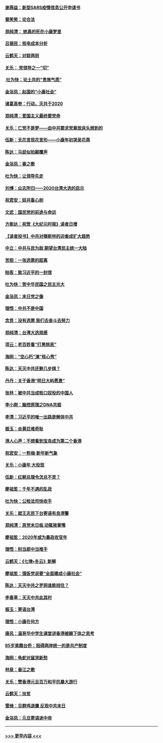 #### [谢燕益：新型SARS疫情信息公开申请书](../pages/nsc993/n11808840.md?t=01220733) 
#### [蜀笑笑：论合法](../pages/nsc993/n11808064.md?t=01220733) 
#### [郑纯清： 她真的死在小康梦里](../pages/nsc993/n11806623.md?t=01220733) 
#### [吕锡民：核电成本分析](../pages/nsc993/n11806284.md?t=01220733) 
#### [云鹤天：对联两则](../pages/nsc993/n11805957.md?t=01220733) 
#### [关乐： 党领导之一“切”](../pages/nsc993/n11804505.md?t=01220733) 
#### [ 吐为快：论土共的“贵族气质”](../pages/nsc993/n11804490.md?t=01220733) 
#### [金浴凤：赵国的“小康社会”](../pages/nsc993/n11804452.md?t=01220733) 
#### [诸葛高参：行动，灭共于2020](../pages/nsc993/n11804120.md?t=01220733) 
#### [郑纯清：爱国主义最终要党命](../pages/nsc993/n11802197.md?t=01220733) 
#### [关乐：亡党不是梦——由中共要求党章放床头想到的](../pages/nsc993/n11802156.md?t=01220733) 
#### [伍新：无花言现花言形——小康年初哭吴花燕](../pages/nsc993/n11800044.md?t=01220733) 
#### [陈达：马屁似拍颠覆声](../pages/nsc993/n11800010.md?t=01220733) 
#### [金浴凤：春之歌](../pages/nsc993/n11797687.md?t=01220733) 
#### [吐为快：让领导先走](../pages/nsc993/n11797512.md?t=01220733) 
#### [刘博：众志所归——2020台湾大选的启示](../pages/nsc993/n11796878.md?t=01220733) 
#### [祝君安：妖共畜心剖](../pages/nsc993/n11794273.md?t=01220733) 
#### [文武：国民党的前途与命运](../pages/nsc993/n11794198.md?t=01220733) 
#### [方能达：祝贺《大纪元时报》读者日增](../pages/nsc993/n11793807.md?t=01220733) 
#### [【读者投书】中共对穆斯林的迫害成扩大趋势](../pages/nsc993/n11791371.md?t=01220733) 
#### [中立：中共与民为敌 期望台湾民主统一大陆](../pages/nsc993/n11790392.md?t=01220733) 
#### [苦胆：一张选票的距离](../pages/nsc993/n11788914.md?t=01220733) 
#### [陆客：致习近平的一封信](../pages/nsc993/n11788867.md?t=01220733) 
#### [吐为快：贺中华民国之民主光大](../pages/nsc993/n11788618.md?t=01220733) 
#### [金浴凤：末日党之像](../pages/nsc993/n11787475.md?t=01220733) 
#### [理悟：中共不是中国](../pages/nsc993/n11787463.md?t=01220733) 
#### [念贲：没有选票  我们去奋斗去努力](../pages/nsc993/n11787398.md?t=01220733) 
#### [郑纯清：台湾大选观感](../pages/nsc993/n11786210.md?t=01220733) 
#### [项云：老百姓看“打黑除恶”](../pages/nsc993/n11785398.md?t=01220733) 
#### [海网：“空心朽”演“核心秀”](../pages/nsc993/n11783874.md?t=01220733) 
#### [陈达：天灭中共还剩几步棋？](../pages/nsc993/n11783719.md?t=01220733) 
#### [丹丹：关于香港“明日大屿愿景”](../pages/nsc993/n11783273.md?t=01220733) 
#### [张林：被中共当成牲口奴役的中国人](../pages/nsc993/n11782397.md?t=01220733) 
#### [李小刚：脑控原理之DNA共振](../pages/nsc993/n11780962.md?t=01220733) 
#### [李清：习近平的唯一出路是解体中共](../pages/nsc993/n11780866.md?t=01220733) 
#### [振玉：炎黄巨难奇耻](../pages/nsc993/n11779632.md?t=01220733) 
#### [港人心声：不想看到宝岛成为第二个香港](../pages/nsc993/n11778817.md?t=01220733) 
#### [祝君安：一剪梅‧新年新气象](../pages/nsc993/n11776340.md?t=01220733) 
#### [关乐：小康年 大役现](../pages/nsc993/n11774213.md?t=01220733) 
#### [伍新：红朝总理令怎总不灵？](../pages/nsc993/n11770813.md?t=01220733) 
#### [廖祖笙：千年不遇的乱政](../pages/nsc993/n11770373.md?t=01220733) 
#### [吐为快：公检法司快收手](../pages/nsc993/n11770359.md?t=01220733) 
#### [关乐：就王志民下台寄语有良港警](../pages/nsc993/n11769903.md?t=01220733) 
#### [郑纯清：恶党末日临 动辄挨掌嘴](../pages/nsc993/n11769356.md?t=01220733) 
#### [廖祖笙：2020年或为暴政收官年](../pages/nsc993/n11768216.md?t=01220733) 
#### [理悟：别当郎中当推手](../pages/nsc993/n11768243.md?t=01220733) 
#### [云鹤天：《七律▪冬云》新解](../pages/nsc993/n11768204.md?t=01220733) 
#### [廖祖笙：饿饭党说要“全面建成小康社会”](../pages/nsc993/n11767482.md?t=01220733) 
#### [陈达：天灭中共之罗网谁能挡住？](../pages/nsc993/n11767465.md?t=01220733) 
#### [李春草：天灭中共此其时](../pages/nsc993/n11767452.md?t=01220733) 
#### [振玉：寄语台湾](../pages/nsc993/n11767432.md?t=01220733) 
#### [理悟：小康在何方](../pages/nsc993/n11767394.md?t=01220733) 
#### [唐风：温哥华中学生课堂讲香港被踢下体之思考](../pages/nsc993/n11766848.md?t=01220733) 
#### [85岁美籍台侨：阻碍两岸统一的是共产制度](../pages/nsc993/n11765043.md?t=01220733) 
#### [海网：龟蛇对鼠哭新愁](../pages/nsc993/n11764895.md?t=01220733) 
#### [林泉：香江之歌](../pages/nsc993/n11764415.md?t=01220733) 
#### [关乐：赞香港元旦百万和平抗暴大游行](../pages/nsc993/n11764382.md?t=01220733) 
#### [云鹤天：扶贫](../pages/nsc993/n11764245.md?t=01220733) 
#### [雪绮：见群鸡退鹰  反观中共末日](../pages/nsc993/n11762112.md?t=01220733) 
#### [金浴凤：元旦寄语迷中帝](../pages/nsc993/n11761788.md?t=01220733) 

----
#### [ >>> 更早内容 <<< ](../indexes/nsc993-earlier.md)
